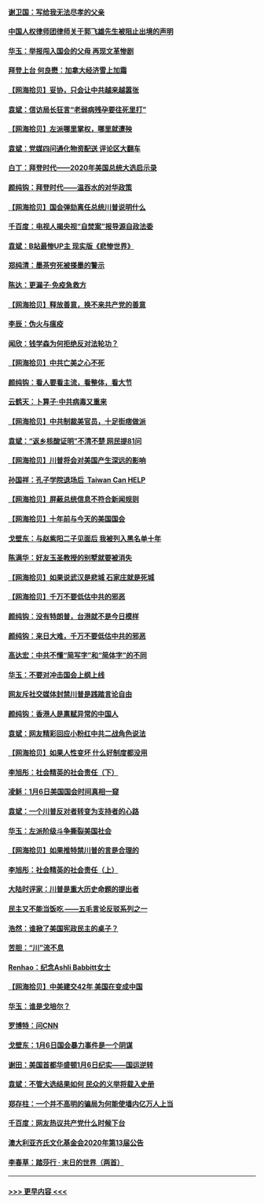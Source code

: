 #### [谢卫国：写给我无法尽孝的父亲](../pages/nsc993/n12720325.md?t=01300802) 
#### [中国人权律师团律师关于郭飞雄先生被阻止出境的声明](../pages/nsc993/n12720203.md?t=01300802) 
#### [华玉：举报闯入国会的父母 再现文革惨剧](../pages/nsc993/n12719070.md?t=01300802) 
#### [拜登上台 何良懋：加拿大经济雪上加霜](../pages/nsc993/n12718943.md?t=01300802) 
#### [【网海拾贝】妥协，只会让中共越来越嚣张](../pages/nsc993/n12717392.md?t=01300802) 
#### [袁斌：信访局长狂言“老弱病残孕要往死里打”](../pages/nsc993/n12717343.md?t=01300802) 
#### [【网海拾贝】左派哪里掌权，哪里就遭殃](../pages/nsc993/n12715009.md?t=01300802) 
#### [袁斌：党媒四问通化物资配送 评论区大翻车](../pages/nsc993/n12714950.md?t=01300802) 
#### [白丁：拜登时代——2020年美国总统大选启示录](../pages/nsc993/n12714920.md?t=01300802) 
#### [颜纯钩：拜登时代——温吞水的对华政策](../pages/nsc993/n12713245.md?t=01300802) 
#### [【网海拾贝】国会弹劾离任总统川普说明什么](../pages/nsc993/n12712816.md?t=01300802) 
#### [千百度：电视人揭央视“自焚案”报导源自政法委](../pages/nsc993/n12709760.md?t=01300802) 
#### [袁斌：B站最惨UP主 现实版《悲惨世界》](../pages/nsc993/n12709686.md?t=01300802) 
#### [郑纯清：墨茶穷死被搽墨的警示](../pages/nsc993/n12709262.md?t=01300802) 
#### [陈达：更漏子·免疫急救方](../pages/nsc993/n12709244.md?t=01300802) 
#### [【网海拾贝】释放善意，换不来共产党的善意](../pages/nsc993/n12708361.md?t=01300802) 
#### [李辰：伪火与瘟疫](../pages/nsc993/n12707981.md?t=01300802) 
#### [闻欣：钱学森为何拒绝反对法轮功？](../pages/nsc993/n12707407.md?t=01300802) 
#### [【网海拾贝】中共亡美之心不死](../pages/nsc993/n12707621.md?t=01300802) 
#### [颜纯钩：看人要看主流，看整体，看大节](../pages/nsc993/n12707536.md?t=01300802) 
#### [云鹤天：卜算子‧中共病毒又重来](../pages/nsc993/n12707408.md?t=01300802) 
#### [【网海拾贝】中共制裁美官员，十足街痞做派](../pages/nsc993/n12705115.md?t=01300802) 
#### [袁斌：“返乡核酸证明”不清不楚 网民提81问](../pages/nsc993/n12704982.md?t=01300802) 
#### [【网海拾贝】川普将会对美国产生深远的影响](../pages/nsc993/n12703045.md?t=01300802) 
#### [孙国祥：孔子学院退场后  Taiwan Can HELP](../pages/nsc993/n12702430.md?t=01300802) 
#### [【网海拾贝】屏蔽总统信息不符合新闻规则](../pages/nsc993/n12699998.md?t=01300802) 
#### [【网海拾贝】十年前与今天的美国国会](../pages/nsc993/n12696993.md?t=01300802) 
#### [戈壁东：与赵紫阳二子见面后 我被列入黑名单十年](../pages/nsc993/n12696215.md?t=01300802) 
#### [陈满华：好友玉圣教授的别墅就要被消失](../pages/nsc993/n12695411.md?t=01300802) 
#### [【网海拾贝】如果说武汉是悲城 石家庄就是死城](../pages/nsc993/n12694589.md?t=01300802) 
#### [【网海拾贝】千万不要低估中共的邪恶](../pages/nsc993/n12692771.md?t=01300802) 
#### [颜纯钩：没有特朗普，台港就不是今日模样](../pages/nsc993/n12692678.md?t=01300802) 
#### [颜纯钩：来日大难，千万不要低估中共的邪恶](../pages/nsc993/n12692080.md?t=01300802) 
#### [高达宏：中共不懂“简写字”和“简体字”的不同](../pages/nsc993/n12692068.md?t=01300802) 
#### [华玉：不要对冲击国会上纲上线](../pages/nsc993/n12689948.md?t=01300802) 
#### [网友斥社交媒体封禁川普是践踏言论自由](../pages/nsc993/n12687482.md?t=01300802) 
#### [颜纯钩：香港人是禀赋异常的中国人](../pages/nsc993/n12685142.md?t=01300802) 
#### [袁斌：网友精彩回应小粉红中共二战角色说法](../pages/nsc993/n12684994.md?t=01300802) 
#### [【网海拾贝】如果人性变坏 什么好制度都没用](../pages/nsc993/n12683000.md?t=01300802) 
#### [李旭彤：社会精英的社会责任（下）](../pages/nsc993/n12680604.md?t=01300802) 
#### [凌稣：1月6日美国国会时间真相一窥](../pages/nsc993/n12682780.md?t=01300802) 
#### [袁斌：一个川普反对者转变为支持者的心路](../pages/nsc993/n12682700.md?t=01300802) 
#### [华玉：左派阶级斗争撕裂美国社会](../pages/nsc993/n12681226.md?t=01300802) 
#### [【网海拾贝】如果推特禁川普的言是合理的](../pages/nsc993/n12681232.md?t=01300802) 
#### [李旭彤：社会精英的社会责任（上）](../pages/nsc993/n12680501.md?t=01300802) 
#### [大陆时评家：川普是重大历史命题的提出者](../pages/nsc993/n12679904.md?t=01300802) 
#### [民主又不能当饭吃 ——五毛言论反驳系列之一](../pages/nsc993/n12679877.md?t=01300802) 
#### [浩然：谁掀了美国宪政民主的桌子？](../pages/nsc993/n12679850.md?t=01300802) 
#### [苦胆：“川”流不息](../pages/nsc993/n12678388.md?t=01300802) 
#### [Renhao：纪念Ashli Babbitt女士](../pages/nsc993/n12678359.md?t=01300802) 
#### [【网海拾贝】中美建交42年 美国在变成中国](../pages/nsc993/n12678324.md?t=01300802) 
#### [华玉：谁是戈培尔？](../pages/nsc993/n12677515.md?t=01300802) 
#### [罗博特：问CNN](../pages/nsc993/n12677172.md?t=01300802) 
#### [戈壁东：1月6日国会暴力事件是一个阴谋](../pages/nsc993/n12674639.md?t=01300802) 
#### [谢田：美国首都华盛顿1月6日纪实——国运逆转](../pages/nsc993/n12673190.md?t=01300802) 
#### [袁斌：不管大选结果如何 民众的义举将载入史册](../pages/nsc993/n12672787.md?t=01300802) 
#### [郑存柱：一个并不高明的骗局为何能使墙内亿万人上当](../pages/nsc993/n12671449.md?t=01300802) 
#### [千百度：网友热议共产党什么时候下台](../pages/nsc993/n12670442.md?t=01300802) 
#### [澳大利亚齐氏文化基金会2020年第13届公告](../pages/nsc993/n12670273.md?t=01300802) 
#### [李春草：踏莎行 · 末日的世界（两首）](../pages/nsc993/n12670253.md?t=01300802) 

----
#### [ >>> 更早内容 <<< ](../indexes/nsc993-earlier.md)
